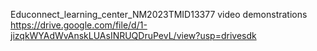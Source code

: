 Educonnect_learning_center_NM2023TMID13377
video demonstrations https://drive.google.com/file/d/1-jizqkWYAdWvAnskLUAsINRUQDruPevL/view?usp=drivesdk
